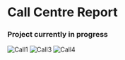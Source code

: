 # Call Centre Report
### Project currently in progress

![Call1](https://user-images.githubusercontent.com/99413257/164460370-a8adfb0b-05b7-4d8c-92a0-720916a62b11.jpg)
![Call3](https://user-images.githubusercontent.com/99413257/164460450-a1f4f046-149c-422f-b7b9-f6b64fff0dbd.jpg)
![Call4](https://user-images.githubusercontent.com/99413257/164460498-fecba301-619c-49e7-b971-fad717276637.jpg)

